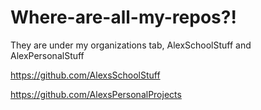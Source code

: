 # Where-are-all-my-repos?!
They are under my organizations tab, AlexSchoolStuff and AlexPersonalStuff

https://github.com/AlexsSchoolStuff

https://github.com/AlexsPersonalProjects
